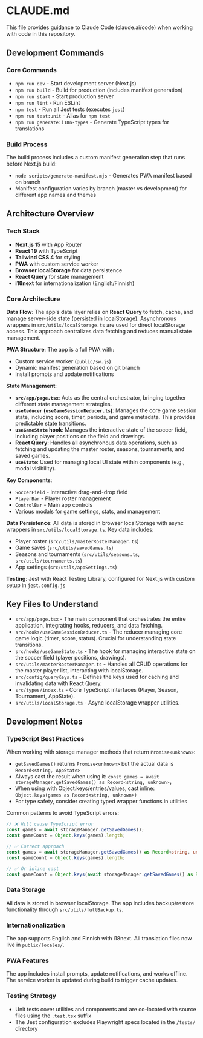 # CLAUDE.md

This file provides guidance to Claude Code (claude.ai/code) when working with code in this repository.

## Development Commands

### Core Commands
- `npm run dev` - Start development server (Next.js)
- `npm run build` - Build for production (includes manifest generation)
- `npm run start` - Start production server
- `npm run lint` - Run ESLint
- `npm test` - Run all Jest tests (executes `jest`)
- `npm run test:unit` - Alias for `npm test`
- `npm run generate:i18n-types` - Generate TypeScript types for translations

### Build Process
The build process includes a custom manifest generation step that runs before Next.js build:
- `node scripts/generate-manifest.mjs` - Generates PWA manifest based on branch
- Manifest configuration varies by branch (master vs development) for different app names and themes

## Architecture Overview

### Tech Stack
- **Next.js 15** with App Router
- **React 19** with TypeScript
- **Tailwind CSS 4** for styling
- **PWA** with custom service worker
- **Browser localStorage** for data persistence
- **React Query** for state management
- **i18next** for internationalization (English/Finnish)

### Core Architecture

**Data Flow**: The app's data layer relies on **React Query** to fetch, cache, and manage server-side state (persisted in localStorage). Asynchronous wrappers in `src/utils/localStorage.ts` are used for direct localStorage access. This approach centralizes data fetching and reduces manual state management.

**PWA Structure**: The app is a full PWA with:
- Custom service worker (`public/sw.js`)
- Dynamic manifest generation based on git branch
- Install prompts and update notifications

**State Management**: 
- **`src/app/page.tsx`**: Acts as the central orchestrator, bringing together different state management strategies.
- **`useReducer` (`useGameSessionReducer.ts`)**: Manages the core game session state, including score, timer, periods, and game metadata. This provides predictable state transitions.
- **`useGameState` hook**: Manages the interactive state of the soccer field, including player positions on the field and drawings.
- **React Query**: Handles all asynchronous data operations, such as fetching and updating the master roster, seasons, tournaments, and saved games.
- **`useState`**: Used for managing local UI state within components (e.g., modal visibility).

**Key Components**:
- `SoccerField` - Interactive drag-and-drop field
- `PlayerBar` - Player roster management
- `ControlBar` - Main app controls
- Various modals for game settings, stats, and management

**Data Persistence**: All data is stored in browser localStorage with async wrappers in `src/utils/localStorage.ts`. Key data includes:
- Player roster (`src/utils/masterRosterManager.ts`)
- Game saves (`src/utils/savedGames.ts`)
- Seasons and tournaments (`src/utils/seasons.ts`, `src/utils/tournaments.ts`)
- App settings (`src/utils/appSettings.ts`)

**Testing**: Jest with React Testing Library, configured for Next.js with custom setup in `jest.config.js`

## Key Files to Understand

- `src/app/page.tsx` - The main component that orchestrates the entire application, integrating hooks, reducers, and data fetching.
- `src/hooks/useGameSessionReducer.ts` - The reducer managing core game logic (timer, score, status). Crucial for understanding state transitions.
- `src/hooks/useGameState.ts` - The hook for managing interactive state on the soccer field (player positions, drawings).
- `src/utils/masterRosterManager.ts` - Handles all CRUD operations for the master player list, interacting with localStorage.
- `src/config/queryKeys.ts` - Defines the keys used for caching and invalidating data with React Query.
- `src/types/index.ts` - Core TypeScript interfaces (Player, Season, Tournament, AppState).
- `src/utils/localStorage.ts` - Async localStorage wrapper utilities.

## Development Notes

### TypeScript Best Practices

When working with storage manager methods that return `Promise<unknown>`:
- `getSavedGames()` returns `Promise<unknown>` but the actual data is `Record<string, AppState>`
- Always cast the result when using it: `const games = await storageManager.getSavedGames() as Record<string, unknown>;`
- When using with Object.keys/entries/values, cast inline: `Object.keys(games as Record<string, unknown>)`
- For type safety, consider creating typed wrapper functions in utilities

Common patterns to avoid TypeScript errors:
```typescript
// ❌ Will cause TypeScript error
const games = await storageManager.getSavedGames();
const gameCount = Object.keys(games).length;

// ✅ Correct approach
const games = await storageManager.getSavedGames() as Record<string, unknown>;
const gameCount = Object.keys(games).length;

// ✅ Or inline cast
const gameCount = Object.keys(await storageManager.getSavedGames() as Record<string, unknown>).length;
```

### Data Storage
All data is stored in browser localStorage. The app includes backup/restore functionality through `src/utils/fullBackup.ts`.

### Internationalization
The app supports English and Finnish with i18next. All translation files now live in `public/locales/`.

### PWA Features
The app includes install prompts, update notifications, and works offline. The service worker is updated during build to trigger cache updates.

### Testing Strategy
- Unit tests cover utilities and components and are co-located with source files using the `.test.tsx` suffix
- The Jest configuration excludes Playwright specs located in the `/tests/` directory
